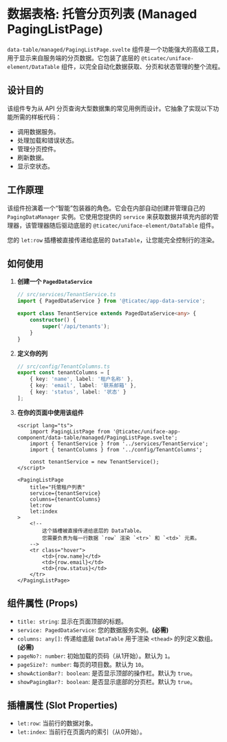 # 数据表格: 托管分页列表 (Managed PagingListPage)

`data-table/managed/PagingListPage.svelte` 组件是一个功能强大的高级工具，用于显示来自服务端的分页数据。它包装了底层的 `@ticatec/uniface-element/DataTable` 组件，以完全自动化数据获取、分页和状态管理的整个流程。

## 设计目的

该组件专为从 API 分页查询大型数据集的常见用例而设计。它抽象了实现以下功能所需的样板代码：
- 调用数据服务。
- 处理加载和错误状态。
- 管理分页控件。
- 刷新数据。
- 显示空状态。

## 工作原理

该组件扮演着一个“智能”包装器的角色。它会在内部自动创建并管理自己的 `PagingDataManager` 实例。它使用您提供的 `service` 来获取数据并填充内部的管理器，该管理器随后驱动底层的 `@ticatec/uniface-element/DataTable` 组件。

您的 `let:row` 插槽被直接传递给底层的 `DataTable`，让您能完全控制行的渲染。


## 如何使用

1.  **创建一个 `PagedDataService`**

    ```ts
    // src/services/TenantService.ts
    import { PagedDataService } from '@ticatec/app-data-service';

    export class TenantService extends PagedDataService<any> {
        constructor() {
            super('/api/tenants');
        }
    }
    ```

2.  **定义你的列**

    ```ts
    // src/config/TenantColumns.ts
    export const tenantColumns = [
        { key: 'name', label: '租户名称' },
        { key: 'email', label: '联系邮箱' },
        { key: 'status', label: '状态' }
    ];
    ```

3.  **在你的页面中使用该组件**

    ```svelte
    <script lang="ts">
        import PagingListPage from '@ticatec/uniface-app-component/data-table/managed/PagingListPage.svelte';
        import { TenantService } from '../services/TenantService';
        import { tenantColumns } from '../config/TenantColumns';

        const tenantService = new TenantService();
    </script>

    <PagingListPage
        title="托管租户列表"
        service={tenantService}
        columns={tenantColumns}
        let:row
        let:index
    >
        <!--
            这个插槽被直接传递给底层的 DataTable。
            您需要负责为每一行数据 `row` 渲染 `<tr>` 和 `<td>` 元素。
        -->
        <tr class="hover">
            <td>{row.name}</td>
            <td>{row.email}</td>
            <td>{row.status}</td>
        </tr>
    </PagingListPage>
    ```

## 组件属性 (Props)

-   `title: string`: 显示在页面顶部的标题。
-   `service: PagedDataService`: 您的数据服务实例。**(必需)**
-   `columns: any[]`: 传递给底层 `DataTable` 用于渲染 `<thead>` 的列定义数组。**(必需)**
-   `pageNo?: number`: 初始加载的页码（从1开始）。默认为 `1`。
-   `pageSize?: number`: 每页的项目数。默认为 `10`。
-   `showActionBar?: boolean`: 是否显示顶部的操作栏。默认为 `true`。
-   `showPagingBar?: boolean`: 是否显示底部的分页栏。默认为 `true`。

## 插槽属性 (Slot Properties)

-   `let:row`: 当前行的数据对象。
-   `let:index`: 当前行在页面内的索引（从0开始）。